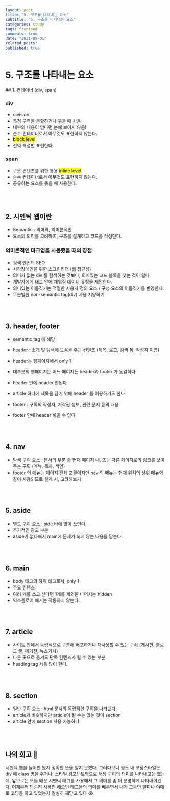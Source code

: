 ```yaml
---
layout: post
title: "5. 구조를 나타내는 요소"
subtitle: "5. 구조를 나타내는 요소"
categories: study
tags: frontend
comments: true
date: "2021-09-01"
related_posts:
published: true
---
```


# 5. 구조를 나타내는 요소

\## 1. 컨테이너 (div, span)
### div
- division
- 특정 구역을 분할하거나 묶을 때 사용
- 내부의 내용이 없다면 눈에 보이지 않음!
- 순수 컨테이너로서 아무것도 표현하지 않는다.
- <mark>block level</mark>
- 전역 특성만 표현한다.

### span
- 구문 컨텐츠를 위한 통용 <mark>inline level</mark>
- 순수 컨테이너로서 아무것도 표현하지 않는다.
- 공유하는 요소를 묶을 때 사용한다.


<br><br>

## 2. 시멘틱 웹이란
- Semantic : 의미의, 의미론적인
- 요소의 의미를 고려하여, 구조를 설계하고 코드를 작성한다.

### 의미론적인 마크업을 사용했을 때의 장점
- 검색 엔진의 SEO
- 시각장애인을 위한 스크린리더 (웹 접근성)
- 의미가 없는 div 를 탐색하는 것보다, 의미있는 코드 블록을 찾는 것이 쉽다
- 개발자에게 태그 안에 채워질 데이터 유형을 제안한다.
- 의미있는 이름짓기는 적절한 사용자 정의 요소 / 구성 요소의 이름짓기를 반영한다.
- 무분별한 non-semantic tag(div) 사용 지양하기

<br><br>

## 3. header, footer

- semantic tag 에 해당

- header : 소개 및 탐색에 도움을 주는 컨텐츠 (제목, 로고, 검색 폼, 작성자 이름)
- header는 웹페이지에서 only 1
- 대부분의 웹페이지는 어느 페이지든 header와 footer 가 동일하다
- header 안에 header 안된다
- article 하나에 제목을 담기 위해 header 를 이용하기도 한다
- footer : 구획의 작성자, 저작권 정보, 관련 문서 등의 내용
- footer 안에 header 넣을 수 없다

<br><br>


## 4. nav

- 탐색 구획 요소 : 문서의 부분 중 현재 페이지 내, 또는 다른 페이지로의 링크를 보여주는 구획 (메뉴, 목차, 색인)
- footer 의 메뉴는 페이지 전체 포괄이지만 nav 의 메뉴는 현재 위치의 상위 메뉴와 같이 사용되므로 설계 시, 고려해보기


<br><br>

## 5. aside
- 별도 구획 요소 : side 바에 많이 쓰인다.
- 추가적인 광고 부분
- aside가 없다해서 main에 문제가 되지 않는 내용을 담는다.


<br><br>

## 6. main
- body 태그의 하위 태그로서, only 1
- 주요 컨텐츠
- 여러 개를 쓰고 싶다면 1개를 제외한 나머지는 hidden
- 익스플로어 에서는 작동하지 않는다.


<br><br>

## 7. article
- 사이트 안에서 독립적으로 구분해 배포하거나 재사용할 수 있는 구획 (게시판, 블로그 글, 메거진, 뉴스기사)
- 다른 곳으로 옮겨도 단독 컨텐츠가 될 수 있는 부분
- heading tag 사용 많이 한다.

<br><br>

## 8. section
- 일반 구획 요소 : html 문서의 독립적인 구획을 나타낸다.
- article과 비슷하지만 article이 될 수는 없는 것이 section
- article 안에 section 사용 가능하다



<br><br>


## 나의 회고 🤫
시멘틱 웹을 들어만 봤지 정확한 뜻을 알지 못했다. 
그러다보니 평소 내 코딩스타일은 div 에 class 명을 주거나, 스타일 컴포넌트명으로 해당 구획의 의미를 나타내고는 했는데,
앞으로는 오늘 배운 시멘틱 태그를 사용해서 그 의미를 좀 더 분명하게 나타내야겠다.
어제부터 단순히 사용만 해오던 태그들의 의미를 배우면서 내가 그동안 얼마나 야매로 코딩을 하고 있었는지 절실히 깨닫고 있다 😭

